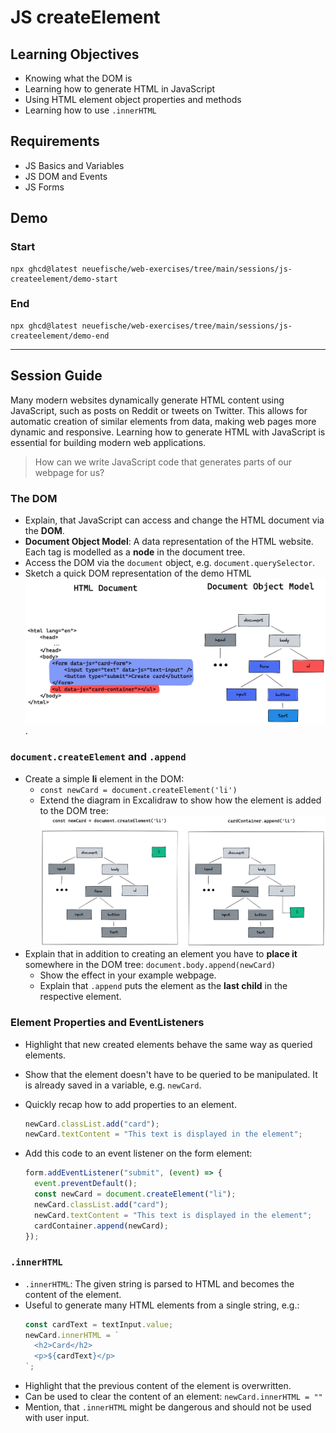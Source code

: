 # JS createElement

## Learning Objectives

- Knowing what the DOM is
- Learning how to generate HTML in JavaScript
- Using HTML element object properties and methods
- Learning how to use `.innerHTML`

## Requirements

- JS Basics and Variables
- JS DOM and Events
- JS Forms

## Demo

### Start

```
npx ghcd@latest neuefische/web-exercises/tree/main/sessions/js-createelement/demo-start
```

### End

```
npx ghcd@latest neuefische/web-exercises/tree/main/sessions/js-createelement/demo-end
```

---

## Session Guide

Many modern websites dynamically generate HTML content using JavaScript, such as posts on Reddit or tweets on Twitter. This allows for automatic creation of similar elements from data, making web pages more dynamic and responsive. Learning how to generate HTML with JavaScript is essential for building modern web applications.

> How can we write JavaScript code that generates parts of our webpage for us?

### The DOM

- Explain, that JavaScript can access and change the HTML document via the **DOM**.
- **Document Object Model**: A data representation of the HTML website. Each tag is modelled as a **node** in the document tree.
- Access the DOM via the `document` object, e.g. `document.querySelector`.
- Sketch a quick DOM representation of the demo HTML ![dom and createElement](assets/DOM.png).

### `document.createElement` and `.append`

- Create a simple **li** element in the DOM:
  - `const newCard = document.createElement('li')`
  - Extend the diagram in Excalidraw to show how the element is added to the DOM tree: ![dom and createElement](assets/createElement.png)
- Explain that in addition to creating an element you have to **place it** somewhere in the DOM
  tree: `document.body.append(newCard)`
  - Show the effect in your example webpage.
  - Explain that `.append` puts the element as the **last child** in the respective element.

### Element Properties and EventListeners

- Highlight that new created elements behave the same way as queried elements.
- Show that the element doesn't have to be queried to be manipulated. It is already saved in a variable, e.g. `newCard`.
- Quickly recap how to add properties to an element.

  ```js
  newCard.classList.add("card");
  newCard.textContent = "This text is displayed in the element";
  ```

- Add this code to an event listener on the form element:
  ```js
  form.addEventListener("submit", (event) => {
    event.preventDefault();
    const newCard = document.createElement("li");
    newCard.classList.add("card");
    newCard.textContent = "This text is displayed in the element";
    cardContainer.append(newCard);
  });
  ```

### `.innerHTML`

- `.innerHTML`: The given string is parsed to HTML and becomes the content of the element.
- Useful to generate many HTML elements from a single string, e.g.:
  ```js
  const cardText = textInput.value;
  newCard.innerHTML = `
  	<h2>Card</h2>
  	<p>${cardText}</p>
  `;
  ```
- Highlight that the previous content of the element is overwritten.
- Can be used to clear the content of an element: `newCard.innerHTML = ""`
- Mention, that `.innerHTML` might be dangerous and should not be used with user input.
